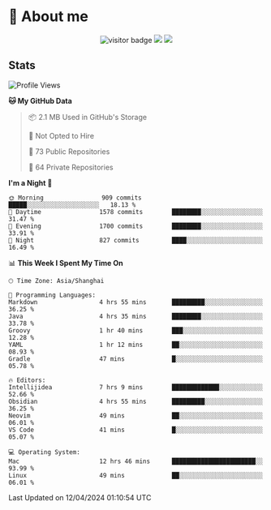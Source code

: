 <!-- ![](https://youpai.roccoshi.top/img/20200804214216.png) -->

# 🧐 About me
 
<p align="center">
<img src="https://visitor-badge.laobi.icu/badge?page_id=Lincest.Lincest&title=hits" alt="visitor badge"/>
<a href="mailto:imroccoshi@gmail.com"><img src="https://img.shields.io/badge/gmail-imroccoshi%40gmail.com-red"></a>
<a href="https://blog.roccoshi.top"><img src="https://img.shields.io/badge/blog-roccoshi-green"></a>
</p>

## Stats

<!--START_SECTION:waka-->
![Profile Views](http://img.shields.io/badge/Profile%20Views-0-blue)

**🐱 My GitHub Data** 

> 📦 2.1 MB Used in GitHub's Storage 
 > 
> 🚫 Not Opted to Hire
 > 
> 📜 73 Public Repositories 
 > 
> 🔑 64 Private Repositories 
 > 
**I'm a Night 🦉** 

```text
🌞 Morning                909 commits         █████░░░░░░░░░░░░░░░░░░░░   18.13 % 
🌆 Daytime                1578 commits        ████████░░░░░░░░░░░░░░░░░   31.47 % 
🌃 Evening                1700 commits        ████████░░░░░░░░░░░░░░░░░   33.91 % 
🌙 Night                  827 commits         ████░░░░░░░░░░░░░░░░░░░░░   16.49 % 
```


📊 **This Week I Spent My Time On** 

```text
🕑︎ Time Zone: Asia/Shanghai

💬 Programming Languages: 
Markdown                 4 hrs 55 mins       █████████░░░░░░░░░░░░░░░░   36.25 % 
Java                     4 hrs 35 mins       ████████░░░░░░░░░░░░░░░░░   33.78 % 
Groovy                   1 hr 40 mins        ███░░░░░░░░░░░░░░░░░░░░░░   12.28 % 
YAML                     1 hr 12 mins        ██░░░░░░░░░░░░░░░░░░░░░░░   08.93 % 
Gradle                   47 mins             █░░░░░░░░░░░░░░░░░░░░░░░░   05.78 % 

🔥 Editors: 
Intellijidea             7 hrs 9 mins        █████████████░░░░░░░░░░░░   52.66 % 
Obsidian                 4 hrs 55 mins       █████████░░░░░░░░░░░░░░░░   36.25 % 
Neovim                   49 mins             ██░░░░░░░░░░░░░░░░░░░░░░░   06.01 % 
VS Code                  41 mins             █░░░░░░░░░░░░░░░░░░░░░░░░   05.07 % 

💻 Operating System: 
Mac                      12 hrs 46 mins      ███████████████████████░░   93.99 % 
Linux                    49 mins             ██░░░░░░░░░░░░░░░░░░░░░░░   06.01 % 
```


 Last Updated on 12/04/2024 01:10:54 UTC
<!--END_SECTION:waka-->


